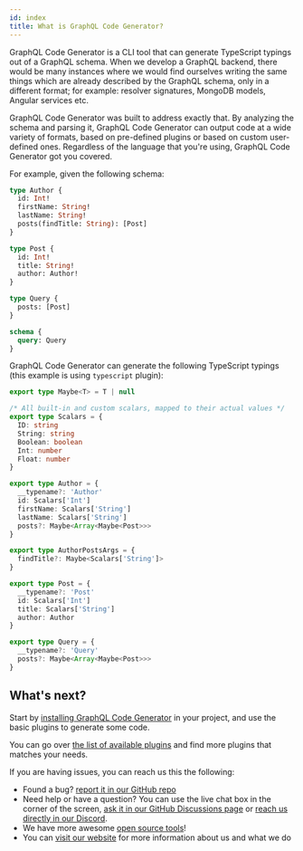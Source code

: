 ```yaml
---
id: index
title: What is GraphQL Code Generator?
---
```


GraphQL Code Generator is a CLI tool that can generate TypeScript typings out of a GraphQL schema. When we develop a GraphQL backend, there would be many instances where we would find ourselves writing the same things which are already described by the GraphQL schema, only in a different format; for example: resolver signatures, MongoDB models, Angular services etc.

GraphQL Code Generator was built to address exactly that. By analyzing the schema and parsing it, GraphQL Code Generator can output code at a wide variety of formats, based on pre-defined plugins or based on custom user-defined ones. Regardless of the language that you're using, GraphQL Code Generator got you covered.

For example, given the following schema:

```graphql
type Author {
  id: Int!
  firstName: String!
  lastName: String!
  posts(findTitle: String): [Post]
}

type Post {
  id: Int!
  title: String!
  author: Author!
}

type Query {
  posts: [Post]
}

schema {
  query: Query
}
```

GraphQL Code Generator can generate the following TypeScript typings (this example is using `typescript` plugin):

```ts
export type Maybe<T> = T | null

/* All built-in and custom scalars, mapped to their actual values */
export type Scalars = {
  ID: string
  String: string
  Boolean: boolean
  Int: number
  Float: number
}

export type Author = {
  __typename?: 'Author'
  id: Scalars['Int']
  firstName: Scalars['String']
  lastName: Scalars['String']
  posts?: Maybe<Array<Maybe<Post>>>
}

export type AuthorPostsArgs = {
  findTitle?: Maybe<Scalars['String']>
}

export type Post = {
  __typename?: 'Post'
  id: Scalars['Int']
  title: Scalars['String']
  author: Author
}

export type Query = {
  __typename?: 'Query'
  posts?: Maybe<Array<Maybe<Post>>>
}
```

## What's next?

Start by [installing GraphQL Code Generator](installation.md) in your project, and use the basic plugins to generate some code.

You can go over [the list of available plugins](../plugins/index.md) and find more plugins that matches your needs.

If you are having issues, you can reach us this the following:

- Found a bug? [report it in our GitHub repo](https://github.com/dotansimha/graphql-code-generator)
- Need help or have a question? You can use the live chat box in the corner of the screen, [ask it in our GitHub Discussions page](https://github.com/dotansimha/graphql-code-generator/discussions) or [reach us directly in our Discord](http://bit.ly/guild-chat).
- We have more awesome [open source tools](https://github.com/the-guild-org/Stack)!
- You can [visit our website](http://the-guild.dev) for more information about us and what we do
